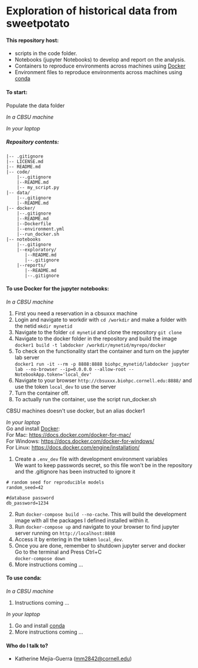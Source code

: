 # Exploration of historical data from sweetpotato

#### This repository host:   
* scripts in the code folder. 
* Notebooks (jupyter Notebooks) to develop and report on the analysis.   
* Containers to reproduce environments across machines using [Docker](https://docs.docker.com/)  
* Environment files to reproduce environments across machines using [conda](https://docs.conda.io/projects/conda/en/latest/user-guide/install/)  

#### To start:
Populate the data folder

*In a CBSU machine*  

*In your laptop*  


##### Repository contents:
    |-- .gitignore
    |-- LICENSE.md
    |-- README.md
    |-- code/
        |--.gitignore
        |--README.md
        |-- my_script.py 
    |-- data/
        |--.gitignore
        |--README.md
    |-- docker/
        |--.gitignore
        |--README.md
        |--Dockerfile
        |--environment.yml
        |--run_docker.sh
    |-- notebooks
        |--.gitignore
        |--exploratory/
           |--README.md
           |--.gitignore
        |--reports/
           |--README.md
           |--.gitignore

#### To use Docker for the jupyter notebooks:
*In a CBSU machine*  
1. First you need a reservation in a cbsuxxx machine  
2. Login and navigate to workdir with `cd /workdir` and make a folder with the netid `mkdir mynetid`  
3. Navigate to the folder `cd mynetid` and clone the repository `git clone`  
4. Navigate to the docker folder in the repository and build the image  
`docker1 build -t labdocker /workdir/mynetid/myrepo/docker`  
5. To check on the functionality start the container and turn on the jupyter lab server  
`docker1 run -it --rm -p 8888:8888 biohpc_mynetid/labdocker jupyter lab --no-browser --ip=0.0.0.0 --allow-root --NotebookApp.token='local_dev'`  
6. Navigate to your browser `http://cbsuxxx.biohpc.cornell.edu:8888/` and use the token `local_dev` to use the server  
7. Turn the container off.  
8. To actually run the container, use the script run_docker.sh  

CBSU machines doesn't use docker, but an alias docker1

*In your laptop*  
Go and install [Docker](https://docs.docker.com/):  
For Mac: https://docs.docker.com/docker-for-mac/  
For Windows: https://docs.docker.com/docker-for-windows/  
For Linux: https://docs.docker.com/engine/installation/  

1. Create a `.env_dev` file with development environment variables  
  We want to keep passwords secret, so this file won't be in the repository and the .gitignore has been instructed to ignore it
```
# random seed for reproducible models
random_seed=42

#database password
db_password=1234
```
2. Run `docker-compose build --no-cache`. This will build the development image with all the packages I defined installed within it.
3. Run `docker-compose up` and navigate to your browser to find jupyter server running on `http://localhost:8888`
4. Access it by entering in the token `local_dev`.
5. Once you are done, remember to shutdown jupyter server and docker   
  Go to the terminal and Press Ctrl+C   
  `docker-compose down`
6. More instructions coming ...  

#### To use conda:

*In a CBSU machine*  

1. Instructions coming ...

*In your laptop*

1. Go and install [conda](https://docs.docker.com/)  
2. More instructions coming ...

####  Who do I talk to?
* Katherine Mejia-Guerra (mm2842@cornell.edu)  